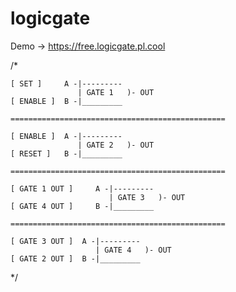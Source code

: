 # logicgate
Demo -> https://free.logicgate.pl.cool

/*

    [ SET ]     A -|---------
                   | GATE 1   )- OUT
    [ ENABLE ]  B -|_________

    ================================================

    [ ENABLE ]  A -|---------
                   | GATE 2   )- OUT
    [ RESET ]   B -|_________

    ================================================

    [ GATE 1 OUT ]     A -|---------
                          | GATE 3   )- OUT
    [ GATE 4 OUT ]     B -|_________

    ================================================

    [ GATE 3 OUT ]  A -|---------
                       | GATE 4   )- OUT
    [ GATE 2 OUT ]  B -|_________

*/
